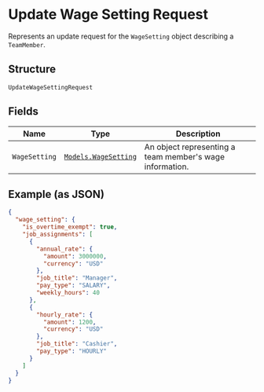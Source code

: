 
# Update Wage Setting Request

Represents an update request for the `WageSetting` object describing a `TeamMember`.

## Structure

`UpdateWageSettingRequest`

## Fields

| Name | Type | Description |
|  --- | --- | --- |
| `WageSetting` | [`Models.WageSetting`](/doc/models/wage-setting.md) | An object representing a team member's wage information. |

## Example (as JSON)

```json
{
  "wage_setting": {
    "is_overtime_exempt": true,
    "job_assignments": [
      {
        "annual_rate": {
          "amount": 3000000,
          "currency": "USD"
        },
        "job_title": "Manager",
        "pay_type": "SALARY",
        "weekly_hours": 40
      },
      {
        "hourly_rate": {
          "amount": 1200,
          "currency": "USD"
        },
        "job_title": "Cashier",
        "pay_type": "HOURLY"
      }
    ]
  }
}
```

